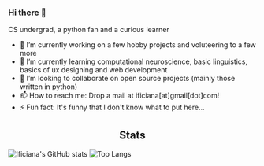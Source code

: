 ### Hi there 👋

CS undergrad, a python fan and a curious learner


<!-- **ificiana/ificiana** is a ✨ _special_ ✨ repository because its `README.md` (this file) appears on your GitHub profile. -->

<!-- Here are some ideas to get you started: -->

- 🔭 I’m currently working on a few hobby projects and voluteering to a few more
- 🌱 I’m currently learning computational neuroscience, basic linguistics, basics of ux designing and web development
- 👯 I’m looking to collaborate on open source projects (mainly those written in python)
- 📫 How to reach me: Drop a mail at ificiana[at]gmail[dot]com!
- ⚡ Fun fact: It's funny that I don't know what to put here...


<h2 align="center">Stats</h2>
<!-- <a href="https://github.com/ificiana">
  <p align="center">
    <img src="https://komarev.com/ghpvc/?username=ificiana" alt="Profile Views Count">
  </p>
</a> -->

![Ificiana's GitHub stats](https://github-readme-stats.vercel.app/api?username=ificiana&show_icons=true&theme=radical&count_private=true)
![Top Langs](https://github-readme-stats.vercel.app/api/top-langs/?username=ificiana&layout=compact)
